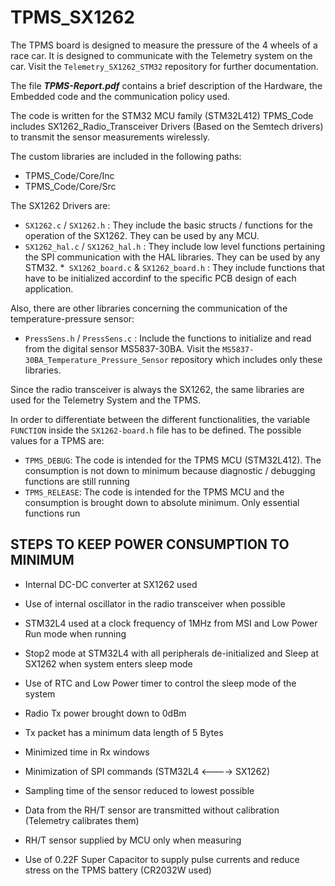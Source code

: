 # TPMS_SX1262
The TPMS board is designed to measure the pressure of the 4 wheels of a race car. It is designed to communicate with the Telemetry system on the car. Visit the ```Telemetry_SX1262_STM32``` repository for further documentation. 

The file ***TPMS-Report.pdf*** contains a brief description of the Hardware, the Embedded code and the communication policy used.

The code is written for the STM32 MCU family (STM32L412)
TPMS_Code includes SX1262_Radio_Transceiver Drivers (Based on the Semtech drivers) to transmit the sensor measurements wirelessly.


The custom libraries are included in the following paths:
- TPMS_Code/Core/Inc
- TPMS_Code/Core/Src


The SX1262 Drivers are:

* ```SX1262.c``` / ```SX1262.h``` : They include the basic structs / functions for the operation of the SX1262. They can be used by any MCU.
* ```SX1262_hal.c``` / ```SX1262_hal.h``` : They include low level functions pertaining the SPI communication with the HAL libraries. They can be used by any STM32.
*``` SX1262_board.c``` & ```SX1262_board.h``` : They include functions that have to be initialized accordinf to the specific PCB design of each application.


Also, there are other libraries concerning the communication of the temperature-pressure sensor:

* ```PressSens.h``` / ```PressSens.c``` : Include the functions to initialize and read from the digital sensor MS5837-30BA. Visit the ```MS5837-30BA_Temperature_Pressure_Sensor``` repository which includes only these libraries.


Since the radio transceiver is always the SX1262, the same libraries are used for the Telemetry System and the TPMS. 

In order to differentiate between the different functionalities, the variable ```FUNCTION``` inside the ```SX1262-board.h``` file has to be defined. The possible values for a TPMS are:

* ```TPMS_DEBUG```: The code is intended for the TPMS MCU (STM32L412). The consumption is not down to minimum because diagnostic / debugging functions are still running
* ```TPMS_RELEASE```: The code is intended for the TPMS MCU and the consumption is brought down to absolute minimum. Only essential functions run



## STEPS TO KEEP POWER CONSUMPTION TO MINIMUM
* Internal DC-DC converter at SX1262 used
* Use of internal oscillator in the radio transceiver when possible
* STM32L4 used at a clock frequency of 1MHz from MSI and Low Power Run mode when running
* Stop2 mode at STM32L4 with all peripherals de-initialized and Sleep at SX1262 when system enters sleep mode
* Use of RTC and Low Power timer to control the sleep mode of the system
* Radio Tx power brought down to 0dBm
* Tx packet has a minimum data length of 5 Bytes
* Minimized time in Rx windows
* Minimization of SPI commands (STM32L4 <----> SX1262)
* Sampling time of the sensor reduced to lowest possible
* Data from the RH/T sensor are transmitted without calibration (Telemetry calibrates them)
* RH/T sensor supplied by MCU only when measuring

* Use of 0.22F Super Capacitor to supply pulse currents and reduce stress on the TPMS battery (CR2032W used) 
